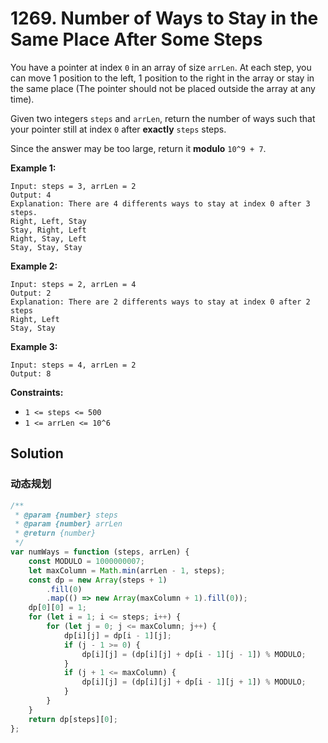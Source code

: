 # 1269. Number of Ways to Stay in the Same Place After Some Steps

You have a pointer at index `0` in an array of size `arrLen`. At each step, you can move 1 position to the left, 1 position to the right in the array or stay in the same place (The pointer should not be placed outside the array at any time).

Given two integers `steps` and `arrLen`, return the number of ways such that your pointer still at index `0` after **exactly** `steps` steps.

Since the answer may be too large, return it **modulo** `10^9 + 7`.

**Example 1:**

```
Input: steps = 3, arrLen = 2
Output: 4
Explanation: There are 4 differents ways to stay at index 0 after 3 steps.
Right, Left, Stay
Stay, Right, Left
Right, Stay, Left
Stay, Stay, Stay
```

**Example 2:**

```
Input: steps = 2, arrLen = 4
Output: 2
Explanation: There are 2 differents ways to stay at index 0 after 2 steps
Right, Left
Stay, Stay
```

**Example 3:**

```
Input: steps = 4, arrLen = 2
Output: 8
```

**Constraints:**

-   `1 <= steps <= 500`
-   `1 <= arrLen <= 10^6`

## Solution

### 动态规划

```javascript
/**
 * @param {number} steps
 * @param {number} arrLen
 * @return {number}
 */
var numWays = function (steps, arrLen) {
    const MODULO = 1000000007;
    let maxColumn = Math.min(arrLen - 1, steps);
    const dp = new Array(steps + 1)
        .fill(0)
        .map(() => new Array(maxColumn + 1).fill(0));
    dp[0][0] = 1;
    for (let i = 1; i <= steps; i++) {
        for (let j = 0; j <= maxColumn; j++) {
            dp[i][j] = dp[i - 1][j];
            if (j - 1 >= 0) {
                dp[i][j] = (dp[i][j] + dp[i - 1][j - 1]) % MODULO;
            }
            if (j + 1 <= maxColumn) {
                dp[i][j] = (dp[i][j] + dp[i - 1][j + 1]) % MODULO;
            }
        }
    }
    return dp[steps][0];
};
```
